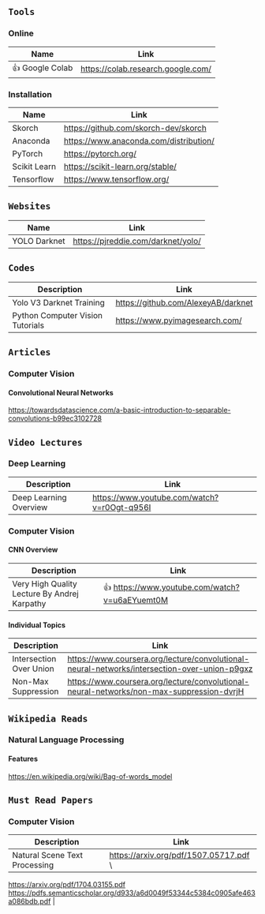 ## `Tools`

### Online

| Name | Link |
| --- | --- |
| :+1: Google Colab | https://colab.research.google.com/ |

### Installation

| Name | Link |
| --- | --- |
| Skorch | https://github.com/skorch-dev/skorch |
| Anaconda | https://www.anaconda.com/distribution/ |
| PyTorch | https://pytorch.org/ |
| Scikit Learn | https://scikit-learn.org/stable/ |
| Tensorflow | https://www.tensorflow.org/ |


## `Websites`

| Name | Link |
| --- | --- |
| YOLO Darknet | https://pjreddie.com/darknet/yolo/ |


## `Codes`

| Description | Link |
| --- | --- |
| Yolo V3 Darknet Training | https://github.com/AlexeyAB/darknet |
| Python Computer Vision Tutorials | https://www.pyimagesearch.com/ |


## `Articles`

### Computer Vision

#### Convolutional Neural Networks
https://towardsdatascience.com/a-basic-introduction-to-separable-convolutions-b99ec3102728


## `Video Lectures`

### Deep Learning

| Description | Link |
| --- | --- |
| Deep Learning Overview | https://www.youtube.com/watch?v=r0Ogt-q956I |

### Computer Vision

#### CNN Overview

| Description | Link |
| --- | --- |
| Very High Quality Lecture By Andrej Karpathy | :+1: https://www.youtube.com/watch?v=u6aEYuemt0M |

#### Individual Topics

| Description | Link |
| --- | --- |
| Intersection Over Union | https://www.coursera.org/lecture/convolutional-neural-networks/intersection-over-union-p9gxz |
| Non-Max Suppression | https://www.coursera.org/lecture/convolutional-neural-networks/non-max-suppression-dvrjH |


## `Wikipedia Reads`

### Natural Language Processing

#### Features
https://en.wikipedia.org/wiki/Bag-of-words_model


## `Must Read Papers`

### Computer Vision

| Description | Link |
| --- | --- |
| Natural Scene Text Processing | https://arxiv.org/pdf/1507.05717.pdf \
https://arxiv.org/pdf/1704.03155.pdf \
https://pdfs.semanticscholar.org/d933/a6d0049f53344c5384c0905afe463a086bdb.pdf |
